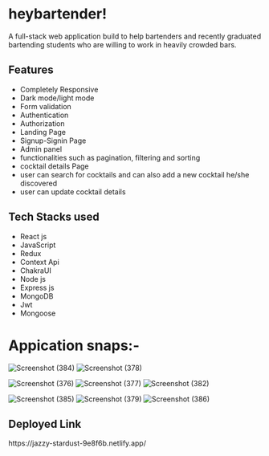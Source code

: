 # heybartender!
A full-stack web application build to help  bartenders and recently graduated bartending students who are willing to work in heavily crowded bars.


<h2>Features</h2>
<ul>
<li>Completely Responsive</li>
<li>Dark mode/light mode</li>
<li>Form validation</li>
<li>Authentication</li>
<li>Authorization</li>
<li>Landing Page</li>
<li>Signup-Signin Page</li>
<li>Admin panel</li>
<li>functionalities such as pagination, filtering and sorting</li>
<li>cocktail details Page</li>
<li>user can search for cocktails and can also add a new cocktail he/she discovered</li>
<li>user can update cocktail details</li>

</ul>

<h2>Tech Stacks used</h2>
<ul>
<li>React js</li>
<li>JavaScript</li>
<li>Redux</li>
<li>Context Api</li>
<li>ChakraUI</li>
<li>Node js</li>
<li>Express js</li>
<li>MongoDB</li>
<li>Jwt</li>
<li>Mongoose</li>

</ul>


# Appication snaps:-
![Screenshot (384)](https://user-images.githubusercontent.com/107528641/232203637-a754623d-7f59-4395-9649-70f389d34a2a.png)
![Screenshot (378)](https://user-images.githubusercontent.com/107528641/232203697-b0c377cb-ab27-4335-b831-9cb5af37b57c.png)

![Screenshot (376)](https://user-images.githubusercontent.com/107528641/232203748-f27eaba7-7fe8-4325-8d12-d46bdabc41ed.png)
![Screenshot (377)](https://user-images.githubusercontent.com/107528641/232203770-e005613c-c190-4b32-a219-c49063df15fa.png)
![Screenshot (382)](https://user-images.githubusercontent.com/107528641/232203832-eb2baceb-fed4-49b4-b208-2c9e77e0c30d.png)

![Screenshot (385)](https://user-images.githubusercontent.com/107528641/232203861-07160170-2241-4a72-9be8-18aa3a517209.png)
![Screenshot (379)](https://user-images.githubusercontent.com/107528641/232203914-f4e6cd41-6a60-45a2-80ae-ea728ff4e0f9.png)
![Screenshot (386)](https://user-images.githubusercontent.com/107528641/232204515-ee5b1957-706c-4aae-8b1c-030a4dbea890.png)




<h2>Deployed Link</h2>
<p>https://jazzy-stardust-9e8f6b.netlify.app/<p>


